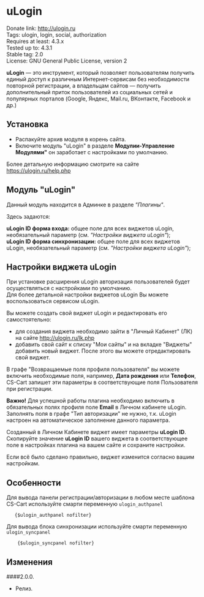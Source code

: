 # uLogin

Donate link: http://ulogin.ru  
Tags: ulogin, login, social, authorization  
Requires at least: 4.3.x  
Tested up to: 4.3.1  
Stable tag: 2.0  
License: GNU General Public License, version 2  

**uLogin** — это инструмент, который позволяет пользователям получить единый доступ к различным Интернет-сервисам без необходимости повторной регистрации,
а владельцам сайтов — получить дополнительный приток пользователей из социальных сетей и популярных порталов (Google, Яндекс, Mail.ru, ВКонтакте, Facebook и др.)

## Установка
- Распакуйте архив модуля в корень сайта.
- Включите модуль "uLogin" в разделе **Модулии-Управление Модулями"** он заработает с настройками по умолчанию.

Более детальную информацию смотрите на сайте https://ulogin.ru/help.php

## Модуль "uLogin"

Данный модуль находится в Админке в разделе *"Плагины"*.

Здесь задаются: 
 
**uLogin ID форма входа:** общее поле для всех виджетов uLogin, необязательный параметр (см. *"Настройки виджета uLogin"*);  
**uLogin ID форма синхронизации:** общее поле для всех виджетов uLogin, необязательный параметр (см. *"Настройки виджета uLogin"*);

## Настройки виджета uLogin

При установке расширения uLogin авторизация пользователей будет осуществляться с настройками по умолчанию.  
Для более детальной настройки виджетов uLogin Вы можете воспользоваться сервисом uLogin.  

Вы можете создать свой виджет uLogin и редактировать его самостоятельно:

- для создания виджета необходимо зайти в "Личный Кабинет" (ЛК) на сайте http://ulogin.ru/lk.php
- добавить свой сайт к списку "Мои сайты" и на вкладке "Виджеты" добавить новый виджет. После этого вы можете отредактировать свой виджет.

В графе "Возвращаемые поля профиля пользователя" вы можете включить необходимые поля, например, **Дата рождения** или **Телефон**, CS-Cart запишет эти параметры
в соответствующие поля Пользователя при регистрации.

**Важно!** Для успешной работы плагина необходимо включить в обязательных полях профиля поле **Еmail** в Личном кабинете uLogin.  
Заполнять поля в графе "Тип авторизации" не нужно, т.к. uLogin настроен на автоматическое заполнение данного параметра.

Созданный в Личном Кабинете виджет имеет параметры **uLogin ID**.  
Скопируйте значение **uLogin ID** вашего виджета в соответствующее поле в настройках плагина на вашем сайте и сохраните настройки.   

Если всё было сделано правильно, виджет изменится согласно вашим настройкам.


## Особенности

Для вывода панели регистрации/авторизации в любом месте шаблона CS-Cart используйте смарти переменную `ulogin_authpanel`

       {$ulogin_authpanel nofilter}

Для вывода блока синхронизации используйте смарти переменную `ulogin_syncpanel`

        {$ulogin_syncpanel nofilter}



## Изменения

####2.0.0.
* Релиз.
